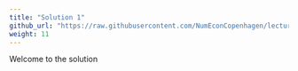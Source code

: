 ```yaml
---
title: "Solution 1"
github_url: "https://raw.githubusercontent.com/NumEconCopenhagen/lectures-2019/master/02/Primitives.ipynb"
weight: 11
---
```

Welcome to the solution
